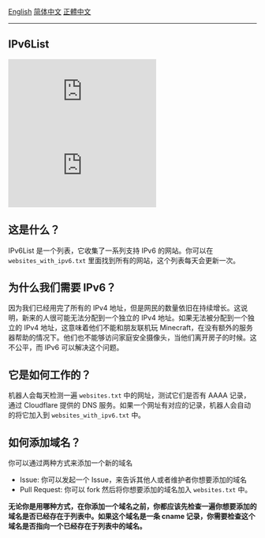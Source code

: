 [English](./README.md) [简体中文](./README-zh-CN.md) [正體中文](./README-zh-TW.md)

---
## IPv6List

[![](https://img.shields.io/badge/dynamic/json?color=red&label=所有网站&query=%24.original&url=https%3A%2F%2Fraw.githubusercontent.com%2FFledgeXu%2FIPv6List%2Fmain%2Fstatus.json)](https://raw.githubusercontent.com/FledgeXu/IPv6List/main/websites.txt)
[![](https://img.shields.io/badge/dynamic/json?color=success&label=支持%20IPv6%20的网站&query=%24.ipv6&url=https%3A%2F%2Fraw.githubusercontent.com%2FFledgeXu%2FIPv6List%2Fmain%2Fstatus.json)](https://raw.githubusercontent.com/FledgeXu/IPv6List/main/websites_with_ipv6.txt)

## 这是什么？

IPv6List 是一个列表，它收集了一系列支持 IPv6 的网站。你可以在`websites_with_ipv6.txt` 里面找到所有的网站，这个列表每天会更新一次。

## 为什么我们需要 IPv6？

因为我们已经用完了所有的 IPv4 地址，但是网民的数量依旧在持续增长。这说明，新来的人很可能无法分配到一个独立的 IPv4 地址。如果无法被分配到一个独立的 IPv4 地址，这意味着他们不能和朋友联机玩 Minecraft，在没有额外的服务器帮助的情况下。他们也不能够访问家庭安全摄像头，当他们离开房子的时候。这不公平，而 IPv6 可以解决这个问题。

## 它是如何工作的？

机器人会每天检测一遍 `websites.txt` 中的网址，测试它们是否有 AAAA 记录，通过 Cloudflare 提供的 DNS 服务。如果一个网址有对应的记录，机器人会自动的将它加入到 `websites_with_ipv6.txt` 中。

## 如何添加域名？

你可以通过两种方式来添加一个新的域名
- Issue: 你可以发起一个 Issue，来告诉其他人或者维护者你想要添加的域名
- Pull Request: 你可以 fork 然后将你想要添加的域名加入 `websites.txt` 中。

**无论你是用哪种方式，在你添加一个域名之前，你都应该先检查一遍你想要添加的域名是否已经存在于列表中。如果这个域名是一条 cname 记录，你需要检查这个域名是否指向一个已经存在于列表中的域名。**
